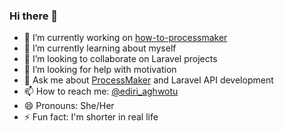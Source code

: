 ### Hi there 👋


- 🔭 I’m currently working on [how-to-processmaker](https://github.com/aghwotu/how-to-processmaker)
- 🌱 I’m currently learning about myself
- 👯 I’m looking to collaborate on Laravel projects
- 🤔 I’m looking for help with motivation
- 💬 Ask me about [ProcessMaker](https://www.processmaker.com/) and Laravel API development
- 📫 How to reach me: [@ediri_aghwotu](https://twitter.com/ediri_aghwotu)
- 😄 Pronouns: She/Her
- ⚡ Fun fact: I'm shorter in real life

<!--
**aghwotu/aghwotu** is a ✨ _special_ ✨ repository because its `README.md` (this file) appears on your GitHub profile.

Here are some ideas to get you started:

- 🔭 I’m currently working on ...
- 🌱 I’m currently learning ...
- 👯 I’m looking to collaborate on ...
- 🤔 I’m looking for help with ...
- 💬 Ask me about ...
- 📫 How to reach me: ...
- 😄 Pronouns: ...
- ⚡ Fun fact: ...
-->
